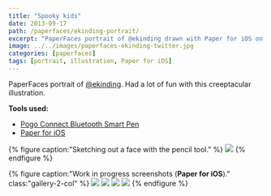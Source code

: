 ```yaml
---
title: "Spooky kids"
date: 2013-09-17
path: /paperfaces/ekinding-portrait/
excerpt: "PaperFaces portrait of @ekinding drawn with Paper for iOS on an iPad."
image: ../../images/paperfaces-ekinding-twitter.jpg
categories: [paperfaces]
tags: [portrait, illustration, Paper for iOS]
---
```


PaperFaces portrait of [@ekinding](https://twitter.com/ekinding). Had a lot of fun with this creeptacular illustration.

**Tools used:**

- [Pogo Connect Bluetooth Smart Pen](https://www.amazon.com/gp/product/B009K448L4/ref=as_li_ss_tl?ie=UTF8&camp=1789&creative=390957&creativeASIN=B009K448L4&linkCode=as2&tag=mademist-20)
- [Paper for iOS](https://paper.bywetransfer.com/)

{% figure caption:"Sketching out a face with the pencil tool." %}
[![](../../images/paperfaces-ekinding-process-1-750.jpg)](../../images/paperfaces-ekinding-process-1-lg.jpg)
{% endfigure %}

{% figure caption:"Work in progress screenshots (**Paper for iOS**)." class:"gallery-2-col" %}
[![](../../images/paperfaces-ekinding-process-2-600.jpg)](../../images/paperfaces-ekinding-process-2-lg.jpg)
[![](../../images/paperfaces-ekinding-process-3-600.jpg)](../../images/paperfaces-ekinding-process-3-lg.jpg)
[![](../../images/paperfaces-ekinding-process-4-600.jpg)](../../images/paperfaces-ekinding-process-4-lg.jpg)
[![](../../images/paperfaces-ekinding-process-5-600.jpg)](../../images/paperfaces-ekinding-process-5-lg.jpg)
{% endfigure %}
